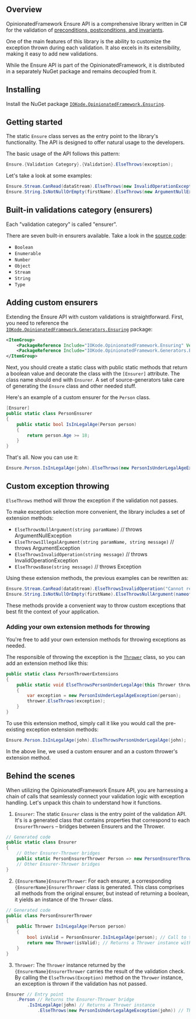 ## Overview
OpinionatedFramework Ensure API is a comprehensive library written in C# for the validation of [preconditions, postconditions, and invariants](https://en.wikipedia.org/wiki/Design_by_contract).

One of the main features of this library is the ability to customize the exception thrown during each validation. It also excels in its extensibility, making it easy to add new validations.

While the Ensure API is part of the OpinionatedFramework, it is distributed in a separately NuGet package and remains decoupled from it.

## Installing
Install the NuGet package [`IOKode.OpinionatedFramework.Ensuring`](https://www.nuget.org/packages/IOKode.OpinionatedFramework.Ensuring).

## Getting started
The static `Ensure` class serves as the entry point to the library's functionality. The API is designed to offer natural usage to the developers.

The basic usage of the API follows this pattern:

```csharp
Ensure.{Validation Category}.{Validation}.ElseThrows(exception);
```

Let's take a look at some examples:

```csharp
Ensure.Stream.CanRead(dataStream).ElseThrows(new InvalidOperationException("Cannot read the stream."));
Ensure.String.IsNotNullOrEmpty(firstName).ElseThrows(new ArgumentNullException(nameof(firstName)));
```

## Built-in validations category (ensurers)
Each "validation category" is called "ensurer".

There are seven built-in ensurers available. Take a look in the [source code](https://github.com/iokode/OpinionatedFramework/tree/main/src/IOKode.OpinionatedFramework.Ensuring/Ensurers):
- `Boolean`
- `Enumerable`
- `Number`
- `Object`
- `Stream`
- `String`
- `Type`

## Adding custom ensurers
Extending the Ensure API with custom validations is straightforward. First, you need to reference the [`IOKode.OpinionatedFramework.Generators.Ensuring`](https://www.nuget.org/packages/IOKode.OpinionatedFramework.Generators.Ensuring) package:

```xml
<ItemGroup>
    <PackageReference Include="IOKode.OpinionatedFramework.Ensuring" Version="1.0.1" />
    <PackageReference Include="IOKode.OpinionatedFramework.Generators.Ensuring" Version="1.0.1" PrivateAssets="all" />
</ItemGroup>
```

Next, you should create a static class with public static methods that return a boolean value and decorate the class with the `[Ensurer]` attribute. The class name should end with `Ensurer`. A set of source-generators take care of generating the `Ensure` class and other needed stuff.

Here's an example of a custom ensurer for the `Person` class.

```csharp
[Ensurer]
public static class PersonEnsurer
{
    public static bool IsInLegalAge(Person person)
    {
        return person.Age >= 18;
    }
}
```

That's all. Now you can use it:

```csharp
Ensure.Person.IsInLegalAge(john).ElseThrows(new PersonIsUnderLegalAgeException(john));
```

## Custom exception throwing
`ElseThrows` method will throw the exception if the validation not passes.

To make exception selection more convenient, the library includes a set of extension methods:

- `ElseThrowsNullArgument(string paramName)` // throws ArgumentNullException
- `ElseThrowsIllegalArgument(string paramName, string message)` // throws ArgumentException
- `ElseThrowsInvalidOperation(string message)` // throws InvalidOperationException
- `ElseThrowsBase(string message)` // throws Exception

Using these extension methods, the previous examples can be rewritten as:

```csharp
Ensure.Stream.CanRead(dataStream).ElseThrowsInvalidOperation("Cannot read the stream.");
Ensure.String.IsNotNullOrEmpty(firstName).ElseThrowsNullArgument(nameof(firstName));
```

These methods provide a convenient way to throw custom exceptions that best fit the context of your application.

### Adding your own extension methods for throwing
You're free to add your own extension methods for throwing exceptions as needed.

The responsible of throwing the exception is the [`Thrower`](https://github.com/iokode/OpinionatedFramework/blob/main/src/IOKode.OpinionatedFramework.Ensuring/Thrower.cs) class, so you can add an extension method like this:

```csharp
public static class PersonThrowerExtensions
{
    public static void ElseThrowsPersonUnderLegalAge(this Thrower thrower, Person person)
    {
        var exception = new PersonIsUnderLegalAgeException(person);
        thrower.ElseThrows(exception);
    }
}
```

To use this extension method, simply call it like you would call the pre-existing exception extension methods:

```csharp
Ensure.Person.IsInLegalAge(john).ElseThrowsPersonUnderLegalAge(john);
```

In the above line, we used a custom ensurer and an a custom thrower's extension method.

## Behind the scenes
When utilizing the OpinionatedFramework Ensure API, you are harnessing a chain of calls that seamlessly connect your validation logic with exception handling. Let's unpack this chain to understand how it functions.

1. `Ensurer`: The static `Ensurer` class is the entry point of the validation API. It's is a generated class that contains properties that correspond to each `EnsurerThrowers` – bridges between Ensurers and the Thrower.

```csharp
// Generated code
public static class Ensurer
{
    // Other Ensurer-Thrower bridges
    public static PersonEnsurerThrower Person => new PersonEnsurerThrower();
    // Other Ensurer-Thrower bridges
}
```

2. `{EnsurerName}EnsurerThrower`: For each ensurer, a corresponding `{EnsurerName}EnsurerThrower` class is generated. This class comprises all methods from the original ensurer, but instead of returning a boolean, it yields an instance of the `Thrower` class.

```csharp
// Generated code
public class PersonEnsurerThrower
{
    public Thrower IsInLegalAge(Person person)
    {
        bool isValid = PersonEnsurer.IsInLegalAge(person); // Call to the Ensurer's static method.
        return new Thrower(isValid); // Returns a Thrower instance with the validation result.
    }
}

```

3. `Thrower`: The `Thrower` instance returned by the `{EnsurerName}EnsurerThrower` carries the result of the validation check. By calling the `ElseThrows(Exception)` method on the `Thrower` instance, an exception is thrown if the validation has not passed.

```csharp
Ensurer // Entry point
    .Person // Returns the Ensurer-Thrower bridge
        .IsInLegalAge(john) // Returns a Thrower instance
            .ElseThrows(new PersonIsUnderLegalAgeException(john)) // Throws the exception if the validation has not passed
```
